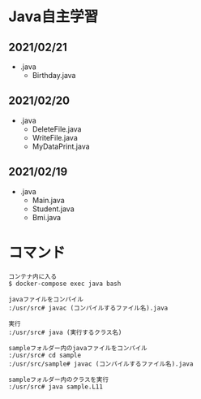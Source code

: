 # Java自主学習

## 2021/02/21
* .java
  * Birthday.java
  
## 2021/02/20
* .java
  * DeleteFile.java
  * WriteFile.java
  * MyDataPrint.java
  
## 2021/02/19
* .java
  * Main.java
  * Student.java
  * Bmi.java
  
# コマンド
```
コンテナ内に入る
$ docker-compose exec java bash

javaファイルをコンパイル
:/usr/src# javac (コンパイルするファイル名).java

実行
:/usr/src# java (実行するクラス名)
```

```
sampleフォルダー内のjavaファイルをコンパイル
:/usr/src# cd sample
:/usr/src/sample# javac (コンパイルするファイル名).java

sampleフォルダー内のクラスを実行
:/usr/src# java sample.L11
```